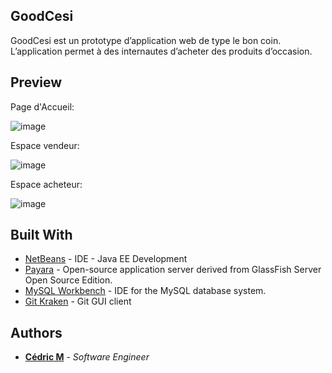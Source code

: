 ## GoodCesi

GoodCesi est un prototype d’application web de type le bon coin. L’application permet à des internautes d’acheter des produits d’occasion. 

## Preview

Page d'Accueil:

![image](https://user-images.githubusercontent.com/19567048/57774829-d7cefe00-771b-11e9-8dc5-77b6ab3db6bd.png)


Espace vendeur:

![image](https://user-images.githubusercontent.com/19567048/57783945-5719fd00-772f-11e9-8818-10a5bbcd6d79.png)



Espace acheteur:

![image](https://user-images.githubusercontent.com/19567048/57783894-3fdb0f80-772f-11e9-93ca-c95aac0b5fb7.png)


## Built With

* [NetBeans](https://netbeans.org/) - IDE - Java EE Development
* [Payara](https://www.payara.fish/) - Open-source application server derived from GlassFish Server Open Source Edition.
* [MySQL Workbench](https://www.mysql.com/products/workbench/) - IDE for the MySQL database system.
* [Git Kraken](https://www.gitkraken.com/) - Git GUI client


## Authors

* **[Cédric M](https://github.com/Cedric-M)** - *Software Engineer*
